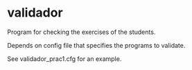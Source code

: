 # validador
Program for checking the exercises of the students.

Depends on config file that specifies the programs to validate.

See validador_prac1.cfg for an example.
